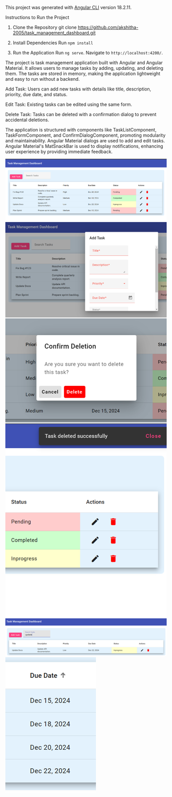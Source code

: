 
This project was generated with [Angular CLI](https://github.com/angular/angular-cli) version 18.2.11.

Instructions to Run the Project

1. Clone the Repository
git clone <https://github.com/akshitha-2005/task_management_dashboard.git>

2. Install Dependencies
Run `npm install`

3. Run the Application
Run `ng serve`. Navigate to `http://localhost:4200/`.

The project is task management application built with Angular and Angular Material. It allows users to manage tasks by adding, updating, and deleting them. The tasks are stored in memory, making the application lightweight and easy to run without a backend.

Add Task: Users can add new tasks with details like title, description, priority, due date, and status.

Edit Task: Existing tasks can be edited using the same form.

Delete Task: Tasks can be deleted with a confirmation dialog to prevent accidental deletions.

The application is structured with components like TaskListComponent, TaskFormComponent, and ConfirmDialogComponent, promoting modularity and maintainability.
Angular Material dialogs are used to add and edit tasks.
Angular Material's MatSnackBar is used to display notifications, enhancing user experience by providing immediate feedback.

![alt text](image.png)
![alt text](image-1.png)
![alt text](image-2.png)
![alt text](image-3.png)
![alt text](image-4.png)
![alt text](image-5.png)